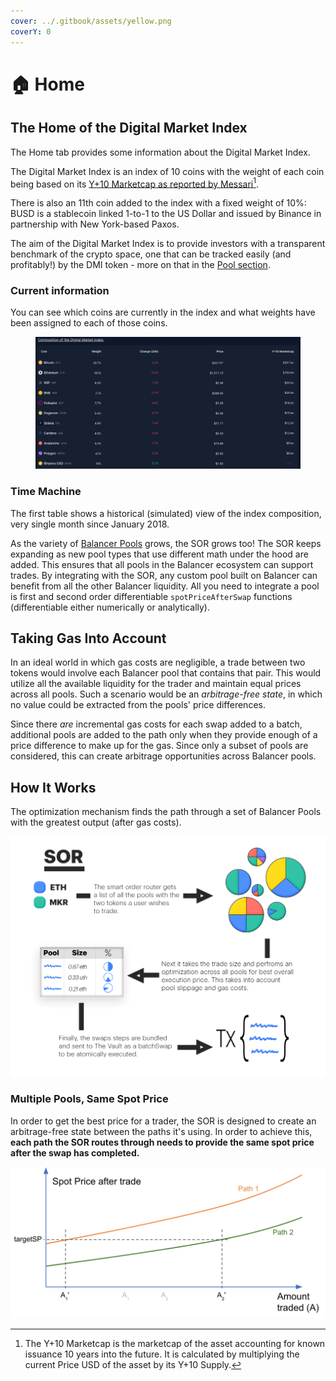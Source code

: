 ```yaml
---
cover: ../.gitbook/assets/yellow.png
coverY: 0
---
```


# 🏠 Home

## The Home of the Digital Market Index

The Home tab provides some information about the Digital Market Index.

The Digital Market Index is an index of 10 coins with the weight of each coin being based on its [Y+10 Marketcap as reported by Messari](#user-content-fn-1)[^1].&#x20;

There is also an 11th coin added to the index with a fixed weight of 10%: BUSD is a stablecoin linked 1-to-1 to the US Dollar and issued by Binance in partnership with New York-based Paxos.



The aim of the Digital Market Index is to provide investors with a transparent benchmark of the crypto space, one that can be tracked easily (and profitably!) by the DMI token - more on that in the [Pool section](pool.md).

### Current information

You can see which coins are currently in the index and what weights have been assigned to each of those coins.&#x20;



<figure><img src="../.gitbook/assets/Screenshot 2023-01-19 at 01.10.12.png" alt=""><figcaption></figcaption></figure>

### Time Machine

The first table shows a historical (simulated) view of the index composition, very single month since January 2018.

As the variety of [Balancer Pools](../products/broken-reference/) grows, the SOR grows too! The SOR keeps expanding as new pool types that use different math under the hood are added. This ensures that all pools in the Balancer ecosystem can support trades. By integrating with the SOR, any custom pool built on Balancer can benefit from all the other Balancer liquidity. All you need to integrate a pool is first and second order differentiable `spotPriceAfterSwap` functions (differentiable either numerically or analytically).

## Taking Gas Into Account

In an ideal world in which gas costs are negligible, a trade between two tokens would involve each Balancer pool that contains that pair. This would utilize all the available liquidity for the trader and maintain equal prices across all pools. Such a scenario would be an _arbitrage-free state_, in which no value could be extracted from the pools' price differences.

Since there _are_ incremental gas costs for each swap added to a batch, additional pools are added to the path only when they provide enough of a price difference to make up for the gas. Since only a subset of pools are considered, this can create arbitrage opportunities across Balancer pools.

## How It Works

The optimization mechanism finds the path through a set of Balancer Pools with the greatest output (after gas costs).

![](../.gitbook/assets/SORrevised4.png)

### Multiple Pools, Same Spot Price

In order to get the best price for a trader, the SOR is designed to create an arbitrage-free state between the paths it's using. In order to achieve this, **each path the SOR routes through needs to provide the same spot price after the swap has completed.**

![](<../.gitbook/assets/targetSP (1).png>)

[^1]: The Y+10 Marketcap is the marketcap of the asset accounting for known issuance 10 years into the future. It is calculated by multiplying the current Price USD of the asset by its Y+10 Supply.
